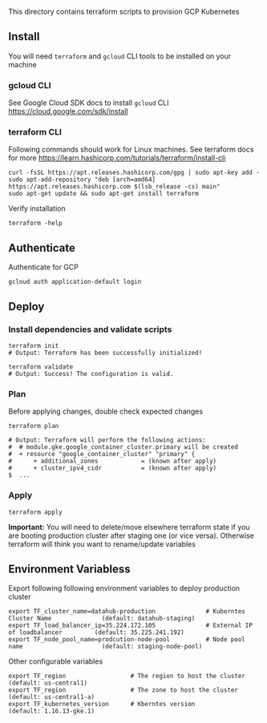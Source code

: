 This directory contains terraform scripts to provision GCP Kubernetes

## Install

You will need `terraform` and `gcloud` CLI tools to be installed on your machine

### gcloud CLI

See Google Cloud SDK docs to install `gcloud` CLI https://cloud.google.com/sdk/install

### terraform CLI

Following commands should work for Linux machines. See terraform docs for more https://learn.hashicorp.com/tutorials/terraform/install-cli

```
curl -fsSL https://apt.releases.hashicorp.com/gpg | sudo apt-key add -
sudo apt-add-repository "deb [arch=amd64] https://apt.releases.hashicorp.com $(lsb_release -cs) main"
sudo apt-get update && sudo apt-get install terraform
```

Verify installation

```
terraform -help
```

## Authenticate

Authenticate for GCP

```
gcloud auth application-default login
```

## Deploy

### Install dependencies and validate scripts

```
terraform init
# Output: Terraform has been successfully initialized!

terraform validate
# Output: Success! The configuration is valid.
```

### Plan

Before applying changes, double check expected changes

```
terraform plan

# Output: Terraform will perform the following actions:
#  # module.gke.google_container_cluster.primary will be created
#  + resource "google_container_cluster" "primary" {
#      + additional_zones            = (known after apply)
#      + cluster_ipv4_cidr           = (known after apply)
$  ...
```


### Apply


```
terraform apply
```

**Important:** You will need to delete/move elsewhere terraform state if you are
booting production cluster after staging one (or vice versa). Otherwise terraform
will think you want to rename/update variables 

## Environment Variabless

Export following following environment variables to deploy production cluster

```
export TF_cluster_name=datahub-production              # Kuberntes Cluster Name              (default: datahub-staging)
export TF_load_balancer_ip=35.224.172.105              # External IP of loadbalancer         (default: 35.225.241.192)
export TF_node_pool_name=prodcution-node-pool          # Node pool name                      (default: staging-node-pool)
```

Other configurable variables

```
export TF_region                  # The region to host the cluster      (default: us-central1)
export TF_region                  # The zone to host the cluster        (default: us-central1-a)
export TF_kubernetes_version      # Kberntes version                   (default: 1.16.13-gke.1)
```
